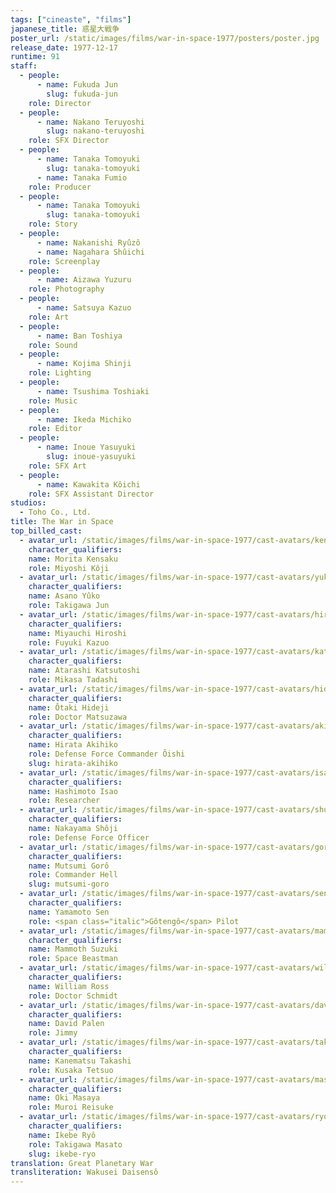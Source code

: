 ```yaml
---
tags: ["cineaste", "films"]
japanese_title: 惑星大戦争
poster_url: /static/images/films/war-in-space-1977/posters/poster.jpg
release_date: 1977-12-17
runtime: 91
staff:
  - people:
      - name: Fukuda Jun
        slug: fukuda-jun
    role: Director
  - people:
      - name: Nakano Teruyoshi
        slug: nakano-teruyoshi
    role: SFX Director
  - people:
      - name: Tanaka Tomoyuki
        slug: tanaka-tomoyuki
      - name: Tanaka Fumio
    role: Producer
  - people:
      - name: Tanaka Tomoyuki
        slug: tanaka-tomoyuki
    role: Story
  - people:
      - name: Nakanishi Ryûzô
      - name: Nagahara Shûichi
    role: Screenplay
  - people:
      - name: Aizawa Yuzuru
    role: Photography
  - people:
      - name: Satsuya Kazuo
    role: Art
  - people:
      - name: Ban Toshiya
    role: Sound
  - people:
      - name: Kojima Shinji
    role: Lighting
  - people:
      - name: Tsushima Toshiaki
    role: Music
  - people:
      - name: Ikeda Michiko
    role: Editor
  - people:
      - name: Inoue Yasuyuki
        slug: inoue-yasuyuki
    role: SFX Art
  - people:
      - name: Kawakita Kôichi
    role: SFX Assistant Director
studios:
  - Toho Co., Ltd.
title: The War in Space
top_billed_cast:
  - avatar_url: /static/images/films/war-in-space-1977/cast-avatars/kensaku-morita-0.jpg
    character_qualifiers:
    name: Morita Kensaku
    role: Miyoshi Kôji
  - avatar_url: /static/images/films/war-in-space-1977/cast-avatars/yuko-asano-0.jpg
    character_qualifiers:
    name: Asano Yûko
    role: Takigawa Jun
  - avatar_url: /static/images/films/war-in-space-1977/cast-avatars/hiroshi-miyauchi-0.jpg
    character_qualifiers:
    name: Miyauchi Hiroshi
    role: Fuyuki Kazuo
  - avatar_url: /static/images/films/war-in-space-1977/cast-avatars/katsutoshi-atarashi-0.jpg
    character_qualifiers:
    name: Atarashi Katsutoshi
    role: Mikasa Tadashi
  - avatar_url: /static/images/films/war-in-space-1977/cast-avatars/hideji-otaki-0.jpg
    character_qualifiers:
    name: Ôtaki Hideji
    role: Doctor Matsuzawa
  - avatar_url: /static/images/films/war-in-space-1977/cast-avatars/akihiko-hirata-0.jpg
    character_qualifiers:
    name: Hirata Akihiko
    role: Defense Force Commander Ôishi
    slug: hirata-akihiko
  - avatar_url: /static/images/films/war-in-space-1977/cast-avatars/isao-hashimoto-0.jpg
    character_qualifiers:
    name: Hashimoto Isao
    role: Researcher
  - avatar_url: /static/images/films/war-in-space-1977/cast-avatars/shuji-nakayama-0.jpg
    character_qualifiers:
    name: Nakayama Shôji
    role: Defense Force Officer
  - avatar_url: /static/images/films/war-in-space-1977/cast-avatars/goro-mutsumi-0.jpg
    character_qualifiers:
    name: Mutsumi Gorô
    role: Commander Hell
    slug: mutsumi-goro
  - avatar_url: /static/images/films/war-in-space-1977/cast-avatars/sen-yamamoto-0.jpg
    character_qualifiers:
    name: Yamamoto Sen
    role: <span class="italic">Gôtengô</span> Pilot
  - avatar_url: /static/images/films/war-in-space-1977/cast-avatars/mammoth-suzuki-0.jpg
    character_qualifiers:
    name: Mammoth Suzuki
    role: Space Beastman
  - avatar_url: /static/images/films/war-in-space-1977/cast-avatars/william-ross-0.jpg
    character_qualifiers:
    name: William Ross
    role: Doctor Schmidt
  - avatar_url: /static/images/films/war-in-space-1977/cast-avatars/david-palen-0.jpg
    character_qualifiers:
    name: David Palen
    role: Jimmy
  - avatar_url: /static/images/films/war-in-space-1977/cast-avatars/takashi-kanematsu-0.jpg
    character_qualifiers:
    name: Kanematsu Takashi
    role: Kusaka Tetsuo
  - avatar_url: /static/images/films/war-in-space-1977/cast-avatars/masaya-oki-0.jpg
    character_qualifiers:
    name: Oki Masaya
    role: Muroi Reisuke
  - avatar_url: /static/images/films/war-in-space-1977/cast-avatars/ryo-ikebe-0.jpg
    character_qualifiers:
    name: Ikebe Ryô
    role: Takigawa Masato
    slug: ikebe-ryo
translation: Great Planetary War
transliteration: Wakusei Daisensô
---
```

